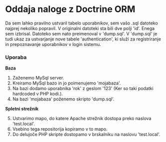<h1>Oddaja naloge z Doctrine ORM</h1>

Da sem lahko pravilno ustvaril tabelo uporabnikov, sem vašo .sql datoteko najprej nekoliko popravil. 
V originalni datoteki sta bili dve polji 'id'. Enega sem izbrisal. Datoteko sem nato preimenoval v 'dump.sql'.
V 'dump.sql' je tudi ukaz za ustvarjanje nove tabele 'authentication', ki služi za registriranje in prepoznavanje
uporabnikov v login sistemu.

<h3>Uporaba</h3>

<strong>Baza</strong>

1. Zaženemo MySql server.
2. Kreiramo MySql bazo in jo poimenujemo 'mojabaza'.
3. Na bazi dodamo uporabnika 'rok' z geslom '123' (Ker so taki podatki hardcoded v PHP kodi.).
4. Na bazi 'mojabaza' poženemo skripto 'dump.sql'.

<strong>Spletni strežnik</strong>

5. Ustvarimo mapo, do katere Apache strežnik dostopa preko naslova 'test.local'.
6. Vsebino tega repositorija kopiramo v to mapo.
7. Do delujoče PHP skripte dostopamo v brskalniku na naslovu 'test.local'.
